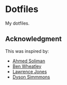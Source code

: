 # Dotfiles

My dotfiles.

## Acknowledgment

This was inspired by:

* [Ahmed Soliman](https://github.com/AhmedSoliman/dotfiles)
* [Ben Wheatley](https://github.com/benwh/dotfiles)
* [Lawrence Jones](https://github.com/lawrencejones/dotfiles)
* [Dyson Simmmons](https://github.com/dyson/dotfiles)
